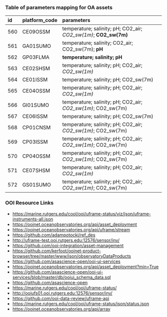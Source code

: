 ### Table of parameters mapping for OA assets

| id  | platform_code | parameters                                                       |
|:--- |:------------- |:---------------------------------------------------------------- |
| 560 | CE09OSSM      | temperature; salinity; pH; CO2_air; *CO2_sw(1m)*; **CO2_sw(7m)** |
| 561 | GA01SUMO      | temperature; salinity; CO2_air; CO2_sw(7m); **pH**               |
| 562 | GP03FLMA      | **temperature; salinity; pH**                                    |
| 563 | CE02SHSM      | temperature; salinity; pH; CO2_air; *CO2_sw(1m)*                 |
| 564 | CE01ISSM      | temperature; salinity; pH; CO2_sw(7m)                            |
| 565 | CE04OSSM      | temperature; salinity; pH; CO2_air; *CO2_sw(1m)*                 |
| 566 | GI01SUMO      | temperature; salinity; pH; CO2_air; *CO2_sw(1m)*; CO2_sw(7m)     |
| 567 | CE06ISSM      | temperature; salinity; pH; CO2_sw(7m)                            |
| 568 | CP01CNSM      | temperature; salinity; pH; CO2_air; *CO2_sw(1m)*; CO2_sw(7m)     |
| 569 | CP03ISSM      | temperature; salinity; pH; CO2_air; *CO2_sw(1m)*; CO2_sw(7m)     |
| 570 | CP04OSSM      | temperature; salinity; pH; CO2_air; *CO2_sw(1m)*; CO2_sw(7m)     |
| 571 | CE07SHSM      | temperature; salinity; pH; CO2_air; *CO2_sw(1m)*                 |
| 572 | GS01SUMO      | temperature; salinity; pH; CO2_air; *CO2_sw(1m)*; CO2_sw(7m)     |

### OOI Resource Links

- https://marine.rutgers.edu/cool/ooi/uframe-status/viz/json/uframe-instruments-all.json
- https://ooinet.oceanobservatories.org/api/asset_deployment
- https://ooinet.oceanobservatories.org/api/uframe/stream
- https://github.com/adampotocki/ref_des
- http://uframe-test.ooi.rutgers.edu:12576/sensor/inv/
- https://github.com/ooi-integration/asset-management
- https://github.com/kerfoot/ooinet-product-browser/tree/master/www/json/observatoryDataProducts
- https://github.com/asascience-open/ooi-ui-services
- https://ooinet.oceanobservatories.org/api/asset_deployment?min=True
- https://github.com/asascience-open/ooi-ui-services/blob/master/db/ooiui_schema_data.sql
- https://github.com/asascience-open
- https://marine.rutgers.edu/cool/ooi/uframe-status/
- http://ooiufs01.ooi.rutgers.edu:12576/sensor/inv/
- https://github.com/ooi-data-review/uframe-api
- https://marine.rutgers.edu/cool/ooi/uframe-status/json/status.json
- https://ooinet.oceanobservatories.org/api/array
